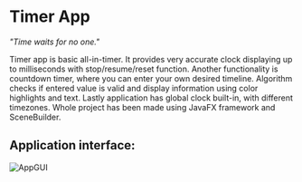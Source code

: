 # Timer App
_"Time waits for no one."_

Timer app is basic all-in-timer. It provides very accurate clock displaying up to milliseconds with stop/resume/reset function.
Another functionality is countdown timer, where you can enter your own desired timeline. Algorithm checks if entered value is valid and display information using color highlights and text.
Lastly application has global clock built-in, with different timezones.
Whole project has been made using JavaFX framework and SceneBuilder.
## Application interface:
![AppGUI](https://user-images.githubusercontent.com/79639840/126358700-fe7527be-4666-43d2-85db-8b93101819fd.png)